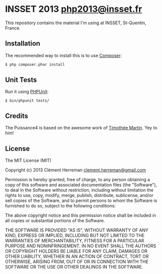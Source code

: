 INSSET 2013 php2013@insset.fr
==========

This repository contains the material I'm using at INSSET, St-Quentin, France.

Installation
------------

The recommended way to install this is to use [Composer](http://getcomposer.org/):

```bash
$ php composer.phar install
```

Unit Tests
----------

Run it using [PHPUnit](http://phpunit.de/):

```
$ bin/phpunit tests/
```
Credits
-------

The Puissance4 is based on the awesome work of [Timothée Martin](http://twitter.com/timothee_martin). Yey to him!

License
-------

The MIT License (MIT)

Copyright (c) 2013 Clément Herreman <clement.herreman@gmail.com>

Permission is hereby granted, free of charge, to any person obtaining a copy
of this software and associated documentation files (the "Software"), to deal
in the Software without restriction, including without limitation the rights
to use, copy, modify, merge, publish, distribute, sublicense, and/or sell
copies of the Software, and to permit persons to whom the Software is
furnished to do so, subject to the following conditions:

The above copyright notice and this permission notice shall be included in
all copies or substantial portions of the Software.

THE SOFTWARE IS PROVIDED "AS IS", WITHOUT WARRANTY OF ANY KIND, EXPRESS OR
IMPLIED, INCLUDING BUT NOT LIMITED TO THE WARRANTIES OF MERCHANTABILITY,
FITNESS FOR A PARTICULAR PURPOSE AND NONINFRINGEMENT. IN NO EVENT SHALL THE
AUTHORS OR COPYRIGHT HOLDERS BE LIABLE FOR ANY CLAIM, DAMAGES OR OTHER
LIABILITY, WHETHER IN AN ACTION OF CONTRACT, TORT OR OTHERWISE, ARISING FROM,
OUT OF OR IN CONNECTION WITH THE SOFTWARE OR THE USE OR OTHER DEALINGS IN
THE SOFTWARE.
